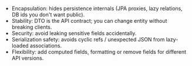 
- Encapsulation: hides persistence internals (JPA proxies, lazy relations, DB ids you don't want public).
- Stability: DTO is the API contract; you can change entity without breaking clients.
- Security: avoid leaking sensitive fields accidentally.
- Serialization safety: avoids cyclic refs / unexpected JSON from lazy-loaded associations.
- Flexibility: add computed fields, formatting or remove fields for different API versions.